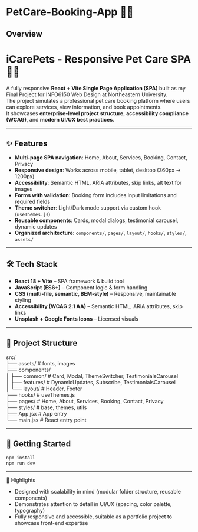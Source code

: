 # PetCare-Booking-App 🐶🐾
## Overview
# iCarePets - Responsive Pet Care SPA 🐶🐾

A fully responsive **React + Vite Single Page Application (SPA)** built as my Final Project for INFO6150 Web Design at Northeastern University.  
The project simulates a professional pet care booking platform where users can explore services, view information, and book appointments.  
It showcases **enterprise-level project structure**, **accessibility compliance (WCAG)**, and **modern UI/UX best practices**.

---

## ✨ Features
- **Multi-page SPA navigation**: Home, About, Services, Booking, Contact, Privacy  
- **Responsive design**: Works across mobile, tablet, desktop (360px → 1200px)  
- **Accessibility**: Semantic HTML, ARIA attributes, skip links, alt text for images  
- **Forms with validation**: Booking form includes input limitations and required fields  
- **Theme switcher**: Light/Dark mode support via custom hook (`useThemes.js`)  
- **Reusable components**: Cards, modal dialogs, testimonial carousel, dynamic updates  
- **Organized architecture**: `components/`, `pages/`, `layout/`, `hooks/`, `styles/`, `assets/`

---

## 🛠️ Tech Stack
- **React 18 + Vite** – SPA framework & build tool  
- **JavaScript (ES6+)** – Component logic & form handling  
- **CSS (multi-file, semantic, BEM-style)** – Responsive, maintainable styling  
- **Accessibility (WCAG 2.1 AA)** – Semantic HTML, ARIA attributes, skip links  
- **Unsplash + Google Fonts Icons** – Licensed visuals  

---
## 📂 Project Structure
src/  
├── assets/ # fonts, images  
├── components/  
│ ├── common/ # Card, Modal, ThemeSwitcher, TestimonialsCarousel  
│ ├── features/ # DynamicUpdates, Subscribe, TestimonialsCarousel  
│ └── layout/ # Header, Footer  
├── hooks/ # useThemes.js  
├── pages/ # Home, About, Services, Booking, Contact, Privacy  
├── styles/ # base, themes, utils  
├── App.jsx # App entry  
└── main.jsx # React entry point  

---
## 🚀 Getting Started
```bash
npm install
npm run dev
```
---
🎯 Highlights
- Designed with scalability in mind (modular folder structure, reusable components)
- Demonstrates attention to detail in UI/UX (spacing, color palette, typography)  
- Fully responsive and accessible, suitable as a portfolio project to showcase front-end expertise  
